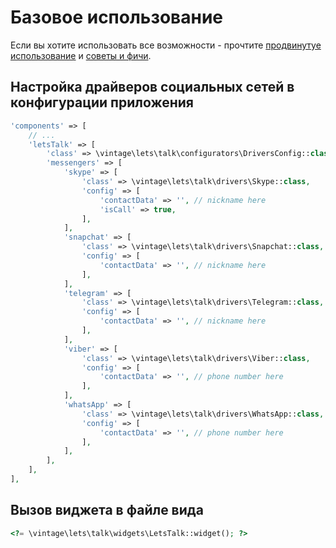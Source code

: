 Базовое использование
=====================
Если вы хотите использовать все возможности - прочтите [продвинутуе использование](advanced-usage.md)
и [cоветы и фичи](tips-and-tricks.md).

Настройка драйверов социальных сетей в конфигурации приложения
--------------------------------------------------------------

```php
'components' => [
    // ...
    'letsTalk' => [
        'class' => \vintage\lets\talk\configurators\DriversConfig::class,
        'messengers' => [
            'skype' => [
                'class' => \vintage\lets\talk\drivers\Skype::class,
                'config' => [
                    'contactData' => '', // nickname here
                    'isCall' => true,
                ],
            ],
            'snapchat' => [
                'class' => \vintage\lets\talk\drivers\Snapchat::class,
                'config' => [
                    'contactData' => '', // nickname here
                ],
            ],
            'telegram' => [
                'class' => \vintage\lets\talk\drivers\Telegram::class,
                'config' => [
                    'contactData' => '', // nickname here
                ],
            ],
            'viber' => [
                'class' => \vintage\lets\talk\drivers\Viber::class,
                'config' => [
                    'contactData' => '', // phone number here
                ],
            ],
            'whatsApp' => [
                'class' => \vintage\lets\talk\drivers\WhatsApp::class,
                'config' => [
                    'contactData' => '', // phone number here
                ],
            ],
        ],
    ],
],
```

Вызов виджета в файле вида
--------------------------

```php
<?= \vintage\lets\talk\widgets\LetsTalk::widget(); ?>
```